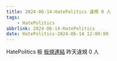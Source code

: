 ```yaml
---
title: 2024-06-14-HatePolitics 違規 0 人
tags:
    - HatePolitics
abbrlink: 2024-06-14-HatePolitics
date: HatePolitics-2024-06-14 12:00:00
---
```

HatePolitics 板 [板規連結](https://www.ptt.cc/bbs/HatePolitics/M.1617115262.A.D60.html)
昨天違規 0 人
